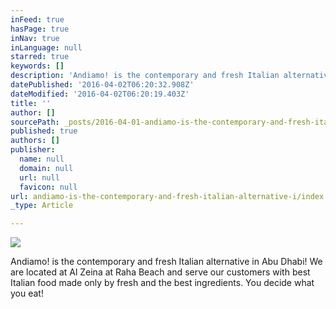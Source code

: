 ```yaml
---
inFeed: true
hasPage: true
inNav: true
inLanguage: null
starred: true
keywords: []
description: 'Andiamo! is the contemporary and fresh Italian alternative in Abu Dhabi! We are located at Al Zeina at Raha Beach and serve our customers with best Italian food made only by fresh and the best ingredients. You decide what you eat! '
datePublished: '2016-04-02T06:20:32.908Z'
dateModified: '2016-04-02T06:20:19.403Z'
title: ''
author: []
sourcePath: _posts/2016-04-01-andiamo-is-the-contemporary-and-fresh-italian-alternative-i.md
published: true
authors: []
publisher:
  name: null
  domain: null
  url: null
  favicon: null
url: andiamo-is-the-contemporary-and-fresh-italian-alternative-i/index.html
_type: Article

---
```

![](https://the-grid-user-content.s3-us-west-2.amazonaws.com/e25a5ba7-be2c-42b1-b198-77958c77dc4b.jpg)

Andiamo! is the contemporary and fresh Italian alternative in Abu Dhabi! We are located at Al Zeina at Raha Beach and serve our customers with best Italian food made only by fresh and the best ingredients. You decide what you eat!